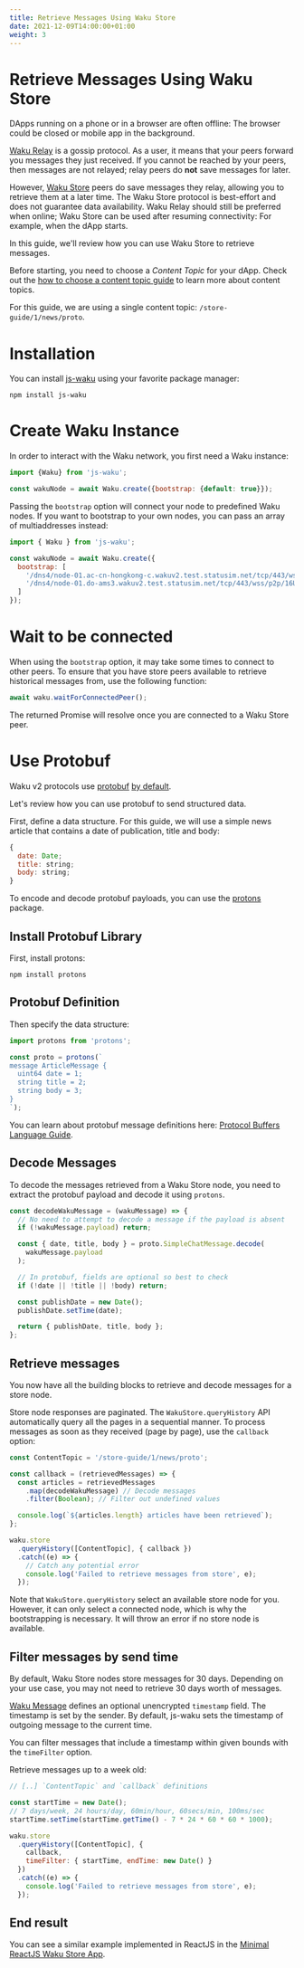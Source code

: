 ```yaml
---
title: Retrieve Messages Using Waku Store
date: 2021-12-09T14:00:00+01:00
weight: 3
---
```

# Retrieve Messages Using Waku Store

DApps running on a phone or in a browser are often offline:
The browser could be closed or mobile app in the background.

[Waku Relay](https://rfc.vac.dev/spec/11/) is a gossip protocol.
As a user, it means that your peers forward you messages they just received.
If you cannot be reached by your peers, then messages are not relayed;
relay peers do **not** save messages for later.

However, [Waku Store](https://rfc.vac.dev/spec/13/) peers do save messages they relay,
allowing you to retrieve them at a later time.
The Waku Store protocol is best-effort and does not guarantee data availability.
Waku Relay should still be preferred when online;
Waku Store can be used after resuming connectivity:
For example, when the dApp starts.

In this guide, we'll review how you can use Waku Store to retrieve messages.

Before starting, you need to choose a _Content Topic_ for your dApp.
Check out the [how to choose a content topic guide](/docs/guides/01_choose_content_topic/) to learn more about content topics.

For this guide, we are using a single content topic: `/store-guide/1/news/proto`.

# Installation

You can install [js-waku](https://npmjs.com/package/js-waku) using your favorite package manager:

```shell
npm install js-waku
```

# Create Waku Instance

In order to interact with the Waku network, you first need a Waku instance:

```js
import {Waku} from 'js-waku';

const wakuNode = await Waku.create({bootstrap: {default: true}});
```

Passing the `bootstrap` option will connect your node to predefined Waku nodes.
If you want to bootstrap to your own nodes, you can pass an array of multiaddresses instead:

```js
import { Waku } from 'js-waku';

const wakuNode = await Waku.create({
  bootstrap: [
    '/dns4/node-01.ac-cn-hongkong-c.wakuv2.test.statusim.net/tcp/443/wss/p2p/16Uiu2HAkvWiyFsgRhuJEb9JfjYxEkoHLgnUQmr1N5mKWnYjxYRVm',
    '/dns4/node-01.do-ams3.wakuv2.test.statusim.net/tcp/443/wss/p2p/16Uiu2HAmPLe7Mzm8TsYUubgCAW1aJoeFScxrLj8ppHFivPo97bUZ'
  ]
});
```

# Wait to be connected

When using the `bootstrap` option, it may take some times to connect to other peers.
To ensure that you have store peers available to retrieve historical messages from,
use the following function:

```js
await waku.waitForConnectedPeer();
```

The returned Promise will resolve once you are connected to a Waku Store peer.

# Use Protobuf

Waku v2 protocols use [protobuf](https://developers.google.com/protocol-buffers/) [by default](https://rfc.vac.dev/spec/10/).

Let's review how you can use protobuf to send structured data.

First, define a data structure.
For this guide, we will use a simple news article that contains a date of publication, title and body:

```js
{
  date: Date;
  title: string;
  body: string;
}
```

To encode and decode protobuf payloads, you can use the [protons](https://www.npmjs.com/package/protons) package.

## Install Protobuf Library

First, install protons:

```shell
npm install protons
```

## Protobuf Definition

Then specify the data structure:

```js
import protons from 'protons';

const proto = protons(`
message ArticleMessage {
  uint64 date = 1;
  string title = 2;
  string body = 3;
}
`);
```

You can learn about protobuf message definitions here:
[Protocol Buffers Language Guide](https://developers.google.com/protocol-buffers/docs/proto).

## Decode Messages

To decode the messages retrieved from a Waku Store node,
you need to extract the protobuf payload and decode it using `protons`.

```js
const decodeWakuMessage = (wakuMessage) => {
  // No need to attempt to decode a message if the payload is absent
  if (!wakuMessage.payload) return;

  const { date, title, body } = proto.SimpleChatMessage.decode(
    wakuMessage.payload
  );

  // In protobuf, fields are optional so best to check
  if (!date || !title || !body) return;

  const publishDate = new Date();
  publishDate.setTime(date);

  return { publishDate, title, body };
};
```

## Retrieve messages

You now have all the building blocks to retrieve and decode messages for a store node.

Store node responses are paginated.
The `WakuStore.queryHistory` API automatically query all the pages in a sequential manner.
To process messages as soon as they received (page by page), use the `callback` option:

```js
const ContentTopic = '/store-guide/1/news/proto';

const callback = (retrievedMessages) => {
  const articles = retrievedMessages
    .map(decodeWakuMessage) // Decode messages
    .filter(Boolean); // Filter out undefined values

  console.log(`${articles.length} articles have been retrieved`);
};

waku.store
  .queryHistory([ContentTopic], { callback })
  .catch((e) => {
    // Catch any potential error
    console.log('Failed to retrieve messages from store', e);
  });
```

Note that `WakuStore.queryHistory` select an available store node for you.
However, it can only select a connected node, which is why the bootstrapping is necessary.
It will throw an error if no store node is available.

## Filter messages by send time

By default, Waku Store nodes store messages for 30 days.
Depending on your use case, you may not need to retrieve 30 days worth of messages.

[Waku Message](https://rfc.vac.dev/spec/14/) defines an optional unencrypted `timestamp` field.
The timestamp is set by the sender.
By default, js-waku sets the timestamp of outgoing message to the current time.

You can filter messages that include a timestamp within given bounds with the `timeFilter` option.

Retrieve messages up to a week old:

```js
// [..] `ContentTopic` and `callback` definitions

const startTime = new Date();
// 7 days/week, 24 hours/day, 60min/hour, 60secs/min, 100ms/sec
startTime.setTime(startTime.getTime() - 7 * 24 * 60 * 60 * 1000);

waku.store
  .queryHistory([ContentTopic], {
    callback,
    timeFilter: { startTime, endTime: new Date() }
  })
  .catch((e) => {
    console.log('Failed to retrieve messages from store', e);
  });
```

## End result

You can see a similar example implemented in ReactJS in the [Minimal ReactJS Waku Store App](https://github.com/status-im/js-waku/tree/main/examples/store-reactjs-chat).
